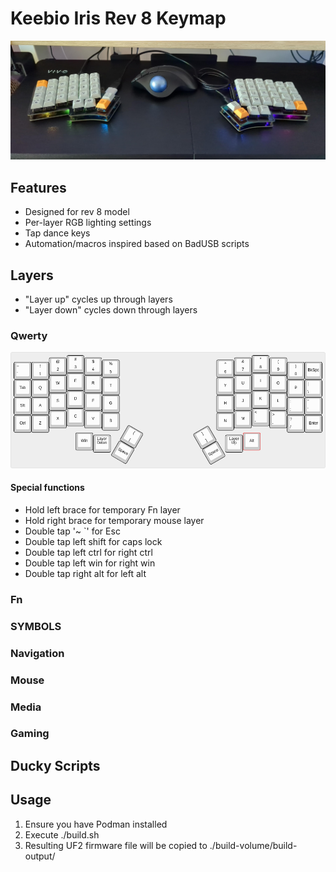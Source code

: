# Keebio Iris Rev 8 Keymap

![My Iris Rev 8](keyboard-pic.jpg "My Iris Rev 8")

## Features
- Designed for rev 8 model
- Per-layer RGB lighting settings
- Tap dance keys
- Automation/macros inspired based on BadUSB scripts

## Layers

- "Layer up" cycles up through layers
- "Layer down" cycles down through layers

### Qwerty
![Qwerty Layer](assets/qwerty_layer.png "Qwerty Layer")

#### Special functions
- Hold left brace for temporary Fn layer 
- Hold right brace for temporary mouse layer
- Double tap '~ `' for Esc
- Double tap left shift for caps lock
- Double tap left ctrl for right ctrl
- Double tap left win for right win
- Double tap right alt for left alt

### Fn
### SYMBOLS
### Navigation
### Mouse
### Media
### Gaming

## Ducky Scripts

## Usage

1) Ensure you have Podman installed
2) Execute ./build.sh
3) Resulting UF2 firmware file will be copied to ./build-volume/build-output/
